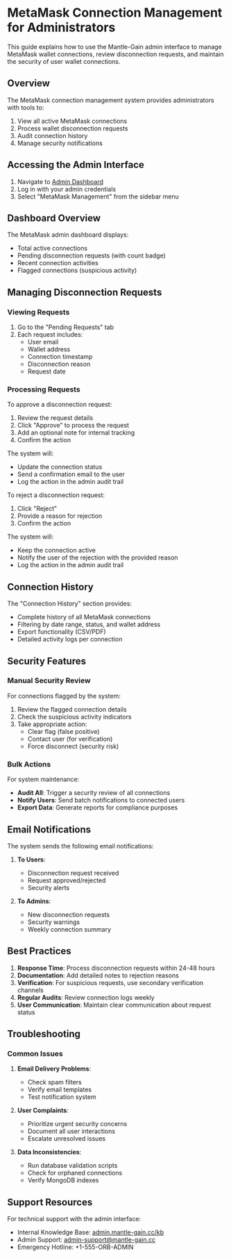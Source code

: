 # MetaMask Connection Management for Administrators

This guide explains how to use the Mantle-Gain admin interface to manage MetaMask wallet connections, review disconnection requests, and maintain the security of user wallet connections.

## Overview

The MetaMask connection management system provides administrators with tools to:

1. View all active MetaMask connections
2. Process wallet disconnection requests
3. Audit connection history
4. Manage security notifications

## Accessing the Admin Interface

1. Navigate to [Admin Dashboard](https://app.mantle-gain.cc/admin)
2. Log in with your admin credentials
3. Select "MetaMask Management" from the sidebar menu

## Dashboard Overview

The MetaMask admin dashboard displays:

- Total active connections
- Pending disconnection requests (with count badge)
- Recent connection activities
- Flagged connections (suspicious activity)

## Managing Disconnection Requests

### Viewing Requests

1. Go to the "Pending Requests" tab
2. Each request includes:
   - User email
   - Wallet address
   - Connection timestamp
   - Disconnection reason
   - Request date

### Processing Requests

To approve a disconnection request:

1. Review the request details
2. Click "Approve" to process the request
3. Add an optional note for internal tracking
4. Confirm the action

The system will:
- Update the connection status
- Send a confirmation email to the user
- Log the action in the admin audit trail

To reject a disconnection request:

1. Click "Reject"
2. Provide a reason for rejection
3. Confirm the action

The system will:
- Keep the connection active
- Notify the user of the rejection with the provided reason
- Log the action in the admin audit trail

## Connection History

The "Connection History" section provides:

- Complete history of all MetaMask connections
- Filtering by date range, status, and wallet address
- Export functionality (CSV/PDF)
- Detailed activity logs per connection

## Security Features

### Manual Security Review

For connections flagged by the system:

1. Review the flagged connection details
2. Check the suspicious activity indicators
3. Take appropriate action:
   - Clear flag (false positive)
   - Contact user (for verification)
   - Force disconnect (security risk)

### Bulk Actions

For system maintenance:

- **Audit All**: Trigger a security review of all connections
- **Notify Users**: Send batch notifications to connected users
- **Export Data**: Generate reports for compliance purposes

## Email Notifications

The system sends the following email notifications:

1. **To Users**:
   - Disconnection request received
   - Request approved/rejected
   - Security alerts

2. **To Admins**:
   - New disconnection requests
   - Security warnings
   - Weekly connection summary

## Best Practices

1. **Response Time**: Process disconnection requests within 24-48 hours
2. **Documentation**: Add detailed notes to rejection reasons
3. **Verification**: For suspicious requests, use secondary verification channels
4. **Regular Audits**: Review connection logs weekly
5. **User Communication**: Maintain clear communication about request status

## Troubleshooting

### Common Issues

1. **Email Delivery Problems**:
   - Check spam filters
   - Verify email templates
   - Test notification system

2. **User Complaints**:
   - Prioritize urgent security concerns
   - Document all user interactions
   - Escalate unresolved issues

3. **Data Inconsistencies**:
   - Run database validation scripts
   - Check for orphaned connections
   - Verify MongoDB indexes

## Support Resources

For technical support with the admin interface:

- Internal Knowledge Base: [admin.mantle-gain.cc/kb](https://admin.mantle-gain.cc/kb)
- Admin Support: admin-support@mantle-gain.cc
- Emergency Hotline: +1-555-ORB-ADMIN
